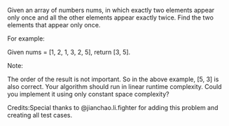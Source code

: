 
Given an array of numbers nums, in which exactly two elements appear only once and all the other elements appear exactly twice. Find the two elements that appear only once.


For example:


Given nums = [1, 2, 1, 3, 2, 5], return [3, 5].


Note:

The order of the result is not important. So in the above example, [5, 3] is also correct.
Your algorithm should run in linear runtime complexity. Could you implement it using only constant space complexity?



Credits:Special thanks to @jianchao.li.fighter for adding this problem and creating all test cases.